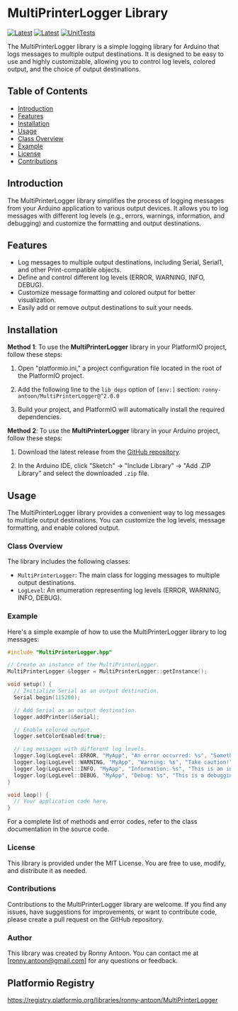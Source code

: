 # MultiPrinterLogger Library

[![Latest](https://img.shields.io/github/v/tag/ronny-antoon/MultiPrinterLogger?color=red&label=last+release)](https://github.com/ronny-antoon/MultiPrinterLogger/releases)
[![Latest](https://badges.registry.platformio.org/packages/ronny-antoon/library/MultiPrinterLogger.svg)](https://registry.platformio.org/libraries/ronny-antoon/MultiPrinterLogger)
[![UnitTests](https://github.com/ronny-antoon/MultiPrinterLogger/actions/workflows/build-and-test-embeded.yaml/badge.svg)](https://github.com/ronny-antoon/MultiPrinterLogger/actions/workflows/build-and-test-embeded.yaml)

The MultiPrinterLogger library is a simple logging library for Arduino that logs messages to multiple output destinations. It is designed to be easy to use and highly customizable, allowing you to control log levels, colored output, and the choice of output destinations.

## Table of Contents
- [Introduction](#introduction)
- [Features](#features)
- [Installation](#installation)
- [Usage](#usage)
- [Class Overview](#class-overview)
- [Example](#example)
- [License](#license)
- [Contributions](#contributions)

## Introduction

The MultiPrinterLogger library simplifies the process of logging messages from your Arduino application to various output devices. It allows you to log messages with different log levels (e.g., errors, warnings, information, and debugging) and customize the formatting and output destinations.

## Features
- Log messages to multiple output destinations, including Serial, Serial1, and other Print-compatible objects.
- Define and control different log levels (ERROR, WARNING, INFO, DEBUG).
- Customize message formatting and colored output for better visualization.
- Easily add or remove output destinations to suit your needs.

## Installation

**Method 1**:
To use the **MultiPrinterLogger** library in your PlatformIO project, follow these steps:

1. Open "platformio.ini," a project configuration file located in the root of the PlatformIO project.

2. Add the following line to the `lib_deps` option of `[env:]` section:
   `ronny-antoon/MultiPrinterLogger@^2.0.0`

3. Build your project, and PlatformIO will automatically install the required dependencies.

**Method 2**:
To use the **MultiPrinterLogger** library in your Arduino project, follow these steps:

1. Download the latest release from the [GitHub repository](https://github.com/ronny-antoon/MultiPrinterLogger).

2. In the Arduino IDE, click "Sketch" -> "Include Library" -> "Add .ZIP Library" and select the downloaded `.zip` file.

## Usage

The MultiPrinterLogger library provides a convenient way to log messages to multiple output destinations. You can customize the log levels, message formatting, and enable colored output.

### Class Overview

The library includes the following classes:
- `MultiPrinterLogger`: The main class for logging messages to multiple output destinations.
- `LogLevel`: An enumeration representing log levels (ERROR, WARNING, INFO, DEBUG).

### Example

Here's a simple example of how to use the MultiPrinterLogger library to log messages:

```cpp
#include "MultiPrinterLogger.hpp"

// Create an instance of the MultiPrinterLogger.
MultiPrinterLogger &logger = MultiPrinterLogger::getInstance();

void setup() {
  // Initialize Serial as an output destination.
  Serial.begin(115200);

  // Add Serial as an output destination.
  logger.addPrinter(&Serial);

  // Enable colored output.
  logger.setColorEnabled(true);

  // Log messages with different log levels.
  logger.log(LogLevel::ERROR, "MyApp", "An error occurred: %s", "Something went wrong!");
  logger.log(LogLevel::WARNING, "MyApp", "Warning: %s", "Take caution!");
  logger.log(LogLevel::INFO, "MyApp", "Information: %s", "This is an informative message.");
  logger.log(LogLevel::DEBUG, "MyApp", "Debug: %s", "This is a debugging message.");
}

void loop() {
  // Your application code here.
}
```

For a complete list of methods and error codes, refer to the class documentation in the source code.

### License

This library is provided under the MIT License. You are free to use, modify, and distribute it as needed.

### Contributions

Contributions to the MultiPrinterLogger library are welcome. If you find any issues, have suggestions for improvements, or want to contribute code, please create a pull request on the GitHub repository.

### Author

This library was created by Ronny Antoon. You can contact me at [ronny.antoon@gmail.com] for any questions or feedback.

## Platformio Registry

https://registry.platformio.org/libraries/ronny-antoon/MultiPrinterLogger